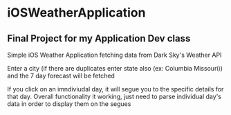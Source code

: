 # iOSWeatherApplication
## Final Project for my Application Dev class

Simple iOS Weather Application fetching data from Dark Sky's Weather API

Enter a city (if there are duplicates enter state also (ex: Columbia Missouri)) 
and the 7 day forecast will be fetched

If you click on an imndiviudal day, it will segue you to the specific details for that day.
Overall functionality it working, just need to parse individual day's data in order to display
them on the segues
